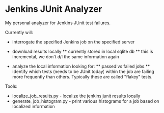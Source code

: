# Jenkins JUnit Analyzer

My personal analyzer for Jenkins JUnit test failures.

Currently will:

* interrogate the specified Jenkins job on the specified server
* download results locally
** currently stored in local sqlite db
** this is incremental, we don't d/l the same information again

* analyze the local information looking for:
** passed vs failed jobs
** identify which tests (needs to be JUnit today) within the job are failing more frequently than others. Typically these are called "flakey" tests.


Tools:

* localize_job_results.py - localize the jenkins junit results locally
* generate_job_histogram.py - print various histograms for a job based on localized information